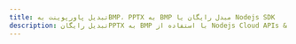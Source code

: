 ---title: تبدیل پاورپوینت بهBMP، PPTX به BMP مبدل رایگان یا Nodejs SDKdescription: تبدیل رایگانPPTX به BMP با استفاده از Nodejs Cloud APIs & SDK. همچنین اسناد Microsoft PowerPoint را در Cloud ایجاد، ویرایش و رندر کنید.---